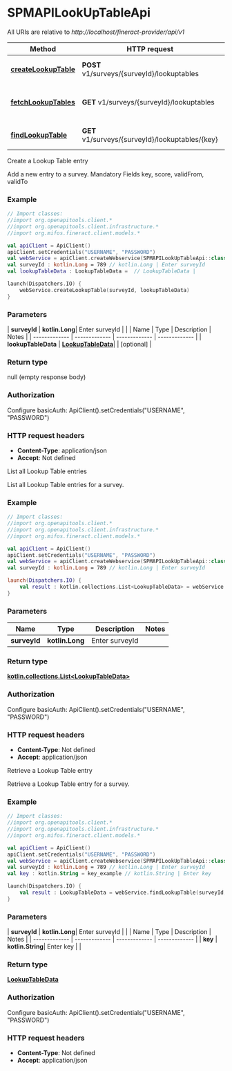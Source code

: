 # SPMAPILookUpTableApi

All URIs are relative to *http://localhost/fineract-provider/api/v1*

| Method | HTTP request | Description |
| ------------- | ------------- | ------------- |
| [**createLookupTable**](SPMAPILookUpTableApi.md#createLookupTable) | **POST** v1/surveys/{surveyId}/lookuptables | Create a Lookup Table entry |
| [**fetchLookupTables**](SPMAPILookUpTableApi.md#fetchLookupTables) | **GET** v1/surveys/{surveyId}/lookuptables | List all Lookup Table entries |
| [**findLookupTable**](SPMAPILookUpTableApi.md#findLookupTable) | **GET** v1/surveys/{surveyId}/lookuptables/{key} | Retrieve a Lookup Table entry |



Create a Lookup Table entry

Add a new entry to a survey.  Mandatory Fields key, score, validFrom, validTo

### Example
```kotlin
// Import classes:
//import org.openapitools.client.*
//import org.openapitools.client.infrastructure.*
//import org.mifos.fineract.client.models.*

val apiClient = ApiClient()
apiClient.setCredentials("USERNAME", "PASSWORD")
val webService = apiClient.createWebservice(SPMAPILookUpTableApi::class.java)
val surveyId : kotlin.Long = 789 // kotlin.Long | Enter surveyId
val lookupTableData : LookupTableData =  // LookupTableData | 

launch(Dispatchers.IO) {
    webService.createLookupTable(surveyId, lookupTableData)
}
```

### Parameters
| **surveyId** | **kotlin.Long**| Enter surveyId | |
| Name | Type | Description  | Notes |
| ------------- | ------------- | ------------- | ------------- |
| **lookupTableData** | [**LookupTableData**](LookupTableData.md)|  | [optional] |

### Return type

null (empty response body)

### Authorization


Configure basicAuth:
    ApiClient().setCredentials("USERNAME", "PASSWORD")

### HTTP request headers

 - **Content-Type**: application/json
 - **Accept**: Not defined


List all Lookup Table entries

List all Lookup Table entries for a survey.

### Example
```kotlin
// Import classes:
//import org.openapitools.client.*
//import org.openapitools.client.infrastructure.*
//import org.mifos.fineract.client.models.*

val apiClient = ApiClient()
apiClient.setCredentials("USERNAME", "PASSWORD")
val webService = apiClient.createWebservice(SPMAPILookUpTableApi::class.java)
val surveyId : kotlin.Long = 789 // kotlin.Long | Enter surveyId

launch(Dispatchers.IO) {
    val result : kotlin.collections.List<LookupTableData> = webService.fetchLookupTables(surveyId)
}
```

### Parameters
| Name | Type | Description  | Notes |
| ------------- | ------------- | ------------- | ------------- |
| **surveyId** | **kotlin.Long**| Enter surveyId | |

### Return type

[**kotlin.collections.List&lt;LookupTableData&gt;**](LookupTableData.md)

### Authorization


Configure basicAuth:
    ApiClient().setCredentials("USERNAME", "PASSWORD")

### HTTP request headers

 - **Content-Type**: Not defined
 - **Accept**: application/json


Retrieve a Lookup Table entry

Retrieve a Lookup Table entry for a survey.

### Example
```kotlin
// Import classes:
//import org.openapitools.client.*
//import org.openapitools.client.infrastructure.*
//import org.mifos.fineract.client.models.*

val apiClient = ApiClient()
apiClient.setCredentials("USERNAME", "PASSWORD")
val webService = apiClient.createWebservice(SPMAPILookUpTableApi::class.java)
val surveyId : kotlin.Long = 789 // kotlin.Long | Enter surveyId
val key : kotlin.String = key_example // kotlin.String | Enter key

launch(Dispatchers.IO) {
    val result : LookupTableData = webService.findLookupTable(surveyId, key)
}
```

### Parameters
| **surveyId** | **kotlin.Long**| Enter surveyId | |
| Name | Type | Description  | Notes |
| ------------- | ------------- | ------------- | ------------- |
| **key** | **kotlin.String**| Enter key | |

### Return type

[**LookupTableData**](LookupTableData.md)

### Authorization


Configure basicAuth:
    ApiClient().setCredentials("USERNAME", "PASSWORD")

### HTTP request headers

 - **Content-Type**: Not defined
 - **Accept**: application/json

